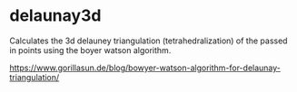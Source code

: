 # delaunay3d

Calculates the 3d delauney triangulation (tetrahedralization) of the passed in points using the boyer watson algorithm.

https://www.gorillasun.de/blog/bowyer-watson-algorithm-for-delaunay-triangulation/
